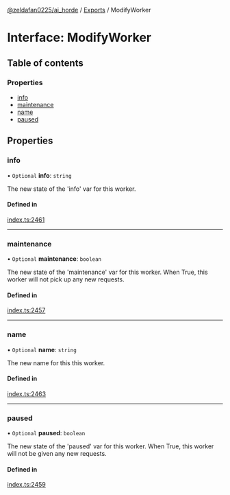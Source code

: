 [@zeldafan0225/ai_horde](../README.md) / [Exports](../modules.md) / ModifyWorker

# Interface: ModifyWorker

## Table of contents

### Properties

- [info](ModifyWorker.md#info)
- [maintenance](ModifyWorker.md#maintenance)
- [name](ModifyWorker.md#name)
- [paused](ModifyWorker.md#paused)

## Properties

### info

• `Optional` **info**: `string`

The new state of the 'info' var for this worker.

#### Defined in

[index.ts:2461](https://github.com/ZeldaFan0225/ai_horde/blob/9b3ae88/index.ts#L2461)

___

### maintenance

• `Optional` **maintenance**: `boolean`

The new state of the 'maintenance' var for this worker. When True, this worker will not pick up any new requests.

#### Defined in

[index.ts:2457](https://github.com/ZeldaFan0225/ai_horde/blob/9b3ae88/index.ts#L2457)

___

### name

• `Optional` **name**: `string`

The new name for this this worker.

#### Defined in

[index.ts:2463](https://github.com/ZeldaFan0225/ai_horde/blob/9b3ae88/index.ts#L2463)

___

### paused

• `Optional` **paused**: `boolean`

The new state of the 'paused' var for this worker. When True, this worker will not be given any new requests.

#### Defined in

[index.ts:2459](https://github.com/ZeldaFan0225/ai_horde/blob/9b3ae88/index.ts#L2459)
